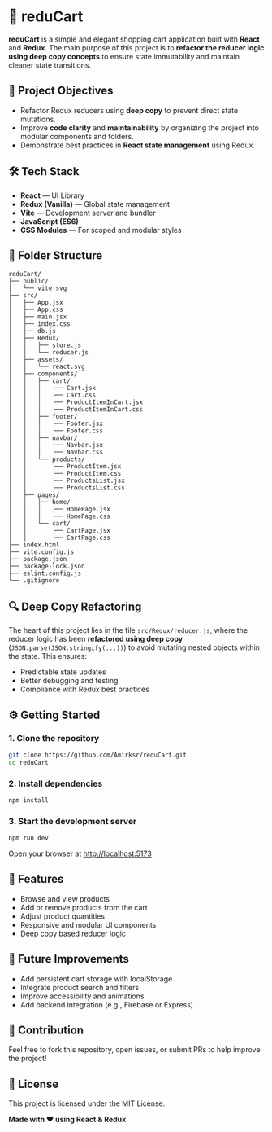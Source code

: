 # 🛒 reduCart

**reduCart** is a simple and elegant shopping cart application built with **React** and **Redux**. The main purpose of this project is to **refactor the reducer logic using deep copy concepts** to ensure state immutability and maintain cleaner state transitions.

## 🎯 Project Objectives

- Refactor Redux reducers using **deep copy** to prevent direct state mutations.
- Improve **code clarity** and **maintainability** by organizing the project into modular components and folders.
- Demonstrate best practices in **React state management** using Redux.

## 🛠️ Tech Stack

- **React** — UI Library  
- **Redux (Vanilla)** — Global state management  
- **Vite** — Development server and bundler  
- **JavaScript (ES6)**  
- **CSS Modules** — For scoped and modular styles  

## 📁 Folder Structure

```
reduCart/
├── public/
│   └── vite.svg
├── src/
│   ├── App.jsx
│   ├── App.css
│   ├── main.jsx
│   ├── index.css
│   ├── db.js
│   ├── Redux/
│   │   ├── store.js
│   │   └── reducer.js
│   ├── assets/
│   │   └── react.svg
│   ├── components/
│   │   ├── cart/
│   │   │   ├── Cart.jsx
│   │   │   ├── Cart.css
│   │   │   ├── ProductItemInCart.jsx
│   │   │   └── ProductItemInCart.css
│   │   ├── footer/
│   │   │   ├── Footer.jsx
│   │   │   └── Footer.css
│   │   ├── navbar/
│   │   │   ├── Navbar.jsx
│   │   │   └── Navbar.css
│   │   └── products/
│   │       ├── ProductItem.jsx
│   │       ├── ProductItem.css
│   │       ├── ProductsList.jsx
│   │       └── ProductsList.css
│   ├── pages/
│   │   ├── home/
│   │   │   ├── HomePage.jsx
│   │   │   └── HomePage.css
│   │   └── cart/
│   │       ├── CartPage.jsx
│   │       └── CartPage.css
├── index.html
├── vite.config.js
├── package.json
├── package-lock.json
├── eslint.config.js
└── .gitignore
```

## 🔍 Deep Copy Refactoring

The heart of this project lies in the file `src/Redux/reducer.js`, where the reducer logic has been **refactored using deep copy** (`JSON.parse(JSON.stringify(...))`) to avoid mutating nested objects within the state. This ensures:

- Predictable state updates
- Better debugging and testing
- Compliance with Redux best practices

## ⚙️ Getting Started

### 1. Clone the repository

```bash
git clone https://github.com/Amirksr/reduCart.git
cd reduCart
```

### 2. Install dependencies

```bash
npm install
```

### 3. Start the development server

```bash
npm run dev
```

Open your browser at [http://localhost:5173](http://localhost:5173)

## 📌 Features

- Browse and view products
- Add or remove products from the cart
- Adjust product quantities
- Responsive and modular UI components
- Deep copy based reducer logic

## 🚧 Future Improvements

- Add persistent cart storage with localStorage
- Integrate product search and filters
- Improve accessibility and animations
- Add backend integration (e.g., Firebase or Express)

## 🤝 Contribution

Feel free to fork this repository, open issues, or submit PRs to help improve the project!

## 📄 License

This project is licensed under the MIT License.

**Made with ❤️ using React & Redux**
